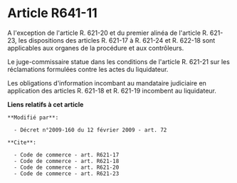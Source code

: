 # Article R641-11

A l'exception de l'article R. 621-20 et du premier alinéa de l'article R. 621-23, les dispositions des articles R. 621-17 à
R. 621-24 et R. 622-18 sont applicables aux organes de la procédure et aux contrôleurs. 

Le juge-commissaire statue dans les conditions de l'article R. 621-21 sur les réclamations formulées contre les actes du
liquidateur. 

Les obligations d'information incombant au mandataire judiciaire en application des articles R. 621-18 et R. 621-19 incombent
au liquidateur.

**Liens relatifs à cet article**

	**Modifié par**:

	  - Décret n°2009-160 du 12 février 2009 - art. 72

	**Cite**:

	  - Code de commerce - art. R621-17
	  - Code de commerce - art. R621-18
	  - Code de commerce - art. R621-20
	  - Code de commerce - art. R621-23
